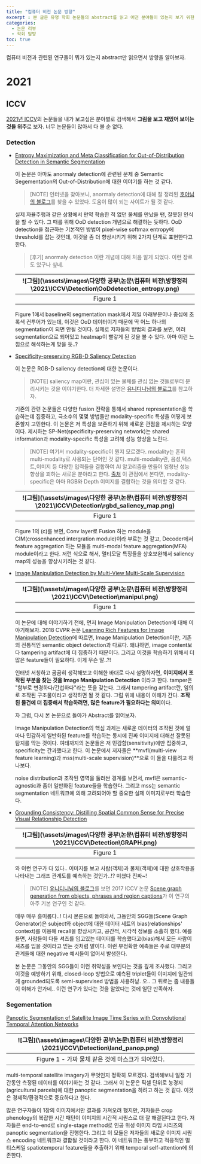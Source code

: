 ```yaml
---
title: "컴퓨터 비전 논문 방향"
excerpt : 본 글은 유명 학회 논문들의 abstract를 읽고 어떤 분야들이 있는지 보기 위한 곳이다.
categories:
  - 논문 리뷰
  - 학회 탐방
toc: true
---
```


컴퓨터 비전과 관련된 연구들이 뭐가 있는지 abstract만 읽으면서 방향을 알아보자.

# 2021 

## ICCV

[2021년 ICCV](https://openaccess.thecvf.com/ICCV2021)의 논문들을 내가 보고싶은 분야별로 검색해서 **그림을 보고 재밌어 보이는 것들 위주**로 보자.
너무 논문들이 많아서 다 볼 순 없다.

### Detection

* [Entropy Maximization and Meta Classification for Out-of-Distribution Detection in Semantic Segmentation](https://openaccess.thecvf.com/content/ICCV2021/papers/Chan_Entropy_Maximization_and_Meta_Classification_for_Out-of-Distribution_Detection_in_Semantic_ICCV_2021_paper.pdf)
  
  이 논문은 아마도 anormaly detection에 관련된 문제 중 Semantic Segementation의 Out-of-Distribution에 대한 이야기를 하는 것 같다.
  > [NOTE] 인터넷을 찾아보니, anormaly detection에 대해 잘 정리된 [호야님의 블로그](https://hoya012.github.io/blog/anomaly-detection-overview-1/)를 찾을 수 있었다. 도움이 많이 되는 사이트가 될 것 같다.

  실제 자율주행과 같은 상황에서 만약 학습한 적 없던 물체를 만났을 땐, 잘못된 인식을 할 수 있다. 그 때를 위해 OoD detection 개념으로 해결하는 듯하다. 
  OoD detection을 접근하는 기본적인 방법이 pixel-wise softmax entropy에 threshold를 잡는 것인데, 이것을 좀 더 향상시키기 위해 2가지 단계로 표현한다고 한다.
  > [후기] anormaly detection 이란 개념에 대해 처음 알게 되었다. 이런 장르도 있구나 싶네.
  
  |![그림](\assets\images\다양한 공부\논문\컴퓨터 비전\방향정리\2021\ICCV\Detection\OoDdetection_entropy.png)|
  |:--:|
  |Figure 1|

  Figure 1에서 baseline의 segmentation mask에서 제일 아래부분이나 중심에 초록색 컨투어가 있는데, 이것은 OoD 데이터이기 때문에 딱 어느 하나의 segmentation이 되면 안될 것이다. 실제로 저자들의 방법의 결과를 보면,
  여러 segmentation으로 되어있고 heatmap이 빨갛게 된 것을 볼 수 있다. 아마 이런 느낌으로 해석하는게 맞을 듯..?

* [Specificity-preserving RGB-D Saliency Detection](https://openaccess.thecvf.com/content/ICCV2021/papers/Zhou_Specificity-Preserving_RGB-D_Saliency_Detection_ICCV_2021_paper.pdf)

  이 논문은 RGB-D saliency detection에 대한 논문이다. 
  > [NOTE] saliency map이란, 관심이 있는 물체를 관심 없는 것들로부터 분리시키는 것을 이야기한다. 더 자세한 설명은 [유니디니님의 블로그](https://go-hard.tistory.com/3)를 참고하자. 
  
  기존의 관련 논문들은 다양한 fusion 전략을 통해서 shared representation을 학습하는데 집중하고, 극소수의 몇몇 방법들만 modality-specific 특성을 어떻게 보존할지 고민한다.
  이 논문은 저 특성을 보존하기 위해 새로운 관점을 제시하는 모양이다. 제시하는 SP-Net(specificity-preserving network)는 shared information과 modality-specific 특성을 고려해 성능 향상을 노린다. 
  > [NOTE] 여기서 modality-specific이 뭔지 모르겠다. modality는 흔히 multi-modality로 사용되는 단어인 것 같다. multi-modality란, 음성,텍스트,이미지 등 다양한 입력들을 결합하여 AI 알고리즘을 만들어 
  엄청난 성능 향상을 꾀하는 새로운 분야라고 한다. [출처](https://www.aimesoft.com/multimodalai.html) 이 관점에서 본다면, modality-specific은 아마 RGB와 Depth 이미지를 결합하는 것을 의미할 것 같다.
  
  |![그림](\assets\images\다양한 공부\논문\컴퓨터 비전\방향정리\2021\ICCV\Detection\rgbd_saliency_map.png)|
  |:--:|
  |Figure 1|

  Figure 1의 (c)를 보면, Conv layer로 Fusion 하는 module을 CIM(crossenhanced intergration module)이라 부르는 것 같고, Decoder에서 feature aggregation 하는 모듈을 multi-modal feature aggregation(MFA) module이라고 한다.
  저런 식으로 해서, 멀티모달 특징들을 상호보완해서 saliency map의 성능을 향상시키려는 것 같다.

* [Image Manipulation Detection by Multi-View Multi-Scale Supervision](https://openaccess.thecvf.com/content/ICCV2021/papers/Chen_Image_Manipulation_Detection_by_Multi-View_Multi-Scale_Supervision_ICCV_2021_paper.pdf)

  |![그림](\assets\images\다양한 공부\논문\컴퓨터 비전\방향정리\2021\ICCV\Detection\manipul.png)|
  |:--:|
  |Figure 1|

  이 논문에 대해 이야기하기 전에, 먼저 Image Manipulation Detection에 대해 이야기해보자. 2018 CVPR 논문 [Learning Rich Features for Image Manipulation Detection](https://arxiv.org/pdf/1805.04953v1.pdf)에 따르면, 
  Image Manipulation Detection이란, 기존의 전통적인 semantic object detection과 다르다. 왜냐하면, image content보다 tampering artifact에 더 집중하기 때문이다. 그리고 이것을 학습하기 위해서 더 많은 feature들이 필요하다.
  이게 무슨 말..?!

  인터넷 서칭하고 곰곰히 생각해보고 이해한 바대로 다시 설명하자면, **이미지에서 조작된 부분을 찾는 것을 Image Manipulation Detection** 이라고 한다. tamper은 "함부로 변경하다/간섭하다"라는 뜻을 갖는다.
  그래서 tampering artifact란, 임의로 조작된 구조물이라고 생각하면 될 것 같다. 그럼 위에 내용이 이해가 간다. **조작된 물건에 더 집중해서 학습하려면, 많은 feature가 필요하다는 의미**이다.
  
  자 그럼, 다시 본 논문으로 돌아가 Abstract를 읽어보자.
  
  Image Manipulation Detection의 핵심 과제는 새로운 데이터의 조작된 것에 얼마나 민감하게 일반화된 feature를 학습하는 동시에 진짜 이미지에 대해선 잘못된 탐지를 막는 것이다.
  여태까지의 논문들은 저 민감함(sensitivity)에만 집중하고, specificity는 간과했다고 한다. 이 논문에서 저자들은 **mvfl(multi-view feature learning)과 mss(multi-scale supervision)**으로 이 둘을 다룰려고 하나보다. 
  
  noise distribution과 조작된 영역을 둘러싼 경계를 보면서, mvfl은 semantic-agnostic과 좀더 일반화된 feature들을 학습한다. 그리고 mss는 semantic segmentation 네트워크에 의해 고려되어야 할 중요한 실제 이미지로부터 학습한다.

* [Grounding Consistency: Distilling Spatial Common Sense for Precise Visual Relationship Detection](https://openaccess.thecvf.com/content/ICCV2021/papers/Diomataris_Grounding_Consistency_Distilling_Spatial_Common_Sense_for_Precise_Visual_Relationship_ICCV_2021_paper.pdf)
  
  |![그림](\assets\images\다양한 공부\논문\컴퓨터 비전\방향정리\2021\ICCV\Detection\GRAPH.png)|
  |:--:|
  |Figure 1|
  
  와 이런 연구가 다 있다.. 이미지를 보고 사람(객체)과 물체(객체)에 대한 상호작용을 나타내는 그래프 관계도를 예측하는 것인가..!? 미쳤다 진짜~! 
  > [NOTE] [유니디니님의 블로그](https://go-hard.tistory.com/8)를 보면 2017 ICCV 논문 [Scene graph generation from objects, phrases and region captions](https://openaccess.thecvf.com/content_ICCV_2017/papers/Li_Scene_Graph_Generation_ICCV_2017_paper.pdf)가 
  이 연구의 아주 기본 연구인 것 같다. 

  매우 매우 흥미롭다..! 다시 본론으로 돌아와서, 그동안의 SGG들(Scene Graph Generator)은 subject와 object에 대한 데이터 세트의 bias(relationships' context)를 이용해 recall을 향상시키고,
  공간적, 시각적 정보를 소홀히 했다. 예를 들면, 사람들이 다들 셔츠를 입고있는 데이터를 학습했다고(bias)해서 모든 사람이 셔츠를 입을 것이라고 믿는 것처럼 말이다.
  이런 부정확한 예측들은 주로 대부분의 관계들에 대한 negative 예시들이 없어서 발생한다.  
  
  본 논문은 그동안의 SGG들이 이런 취약성을 보인다는 것을 깊게 조사했다.  그리고 이것을 예방하기 위해, closed-loop 방법으로 예측된 triplet들이 이미지에 일관되게 grounded되도록 semi-supervised 방법을 사용하낟.
  오.. 그 뒤로는 좀 내용들이 이해가 안가네.. 이런 연구가 있다는 것을 알았다는 것에 일단 만족하자.

### Segementation

[Panoptic Segmentation of Satellite Image Time Series with Convolutional Temporal Attention Networks](https://openaccess.thecvf.com/content/ICCV2021/papers/Garnot_Panoptic_Segmentation_of_Satellite_Image_Time_Series_With_Convolutional_Temporal_ICCV_2021_paper.pdf)

  
  |![그림](\assets\images\다양한 공부\논문\컴퓨터 비전\방향정리\2021\ICCV\Detection\land_panop.png)|
  |:--:|
  |Figure 1 - 가짜 물체 같은 것에 마스크가 되어있다.|

  multi-temporal satellite imagery가 무엇인지 정확히 모르겠다. 검색해보니 일정 기간동안 측정된 데이터를 이야기하는 것 같다. 그래서 이 논문은 
  픽셀 단위로 농경지(agricultural parcels)에 대한 panoptic segmentation을 하려고 하는 것 같다. 이것은 경제적/환경적으로 중요하다고 한다.
  
  많은 연구자들이 1장의 이미지에서만 결과를 가져오려 했지만, 저자들은 crop phenology의 복잡한 시간 패턴이 이미지의 시간적 시퀀스로 더 잘 해결된다고 한다. 
  저자들은 end-to-end로 single-stage method로 인공 위성 이미지 타임 시리즈의 panoptic segmentation을 진행한다. 그리고 이 모듈은 저자들의 새로운 이미지 시퀀스 encoding 네트워크과 결합될 것이라고 한다.
  이 네트워크는 풍부하고 적응적인 멀티스케일 spatiotemporal feature들을 추출하기 위해 temporal self-attention에 의존한다.
  